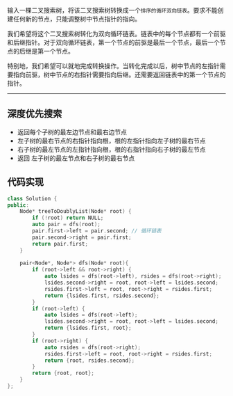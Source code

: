 输入一棵二叉搜索树，将该二叉搜索树转换成一个`排序的循环双向链表`。要求不能创建任何新的节点，只能调整树中节点指针的指向。



我们希望将这个二叉搜索树转化为双向循环链表。链表中的每个节点都有一个前驱和后继指针。对于双向循环链表，第一个节点的前驱是最后一个节点，最后一个节点的后继是第一个节点。
 

特别地，我们希望可以就地完成转换操作。当转化完成以后，树中节点的左指针需要指向前驱，树中节点的右指针需要指向后继。还需要返回链表中的第一个节点的指针。

---

## 深度优先搜索

- 返回每个子树的最左边节点和最右边节点
- 左子树的最右节点的右指针指向根，根的左指针指向左子树的最右节点
- 右子树的最左节点的左指针指向根，根的右指针指向右子树的最左节点
- 返回 左子树的最左节点和右子树的最右节点

## 代码实现

```cpp
class Solution {
public:
    Node* treeToDoublyList(Node* root) {
        if (!root) return NULL;
        auto pair = dfs(root);
        pair.first->left = pair.second; // 循环链表
        pair.second->right = pair.first;
        return pair.first;
    }
    
    pair<Node*, Node*> dfs(Node* root){
        if (root->left && root->right) {
            auto lsides = dfs(root->left), rsides = dfs(root->right);
            lsides.second->right = root, root->left = lsides.second;
            rsides.first->left = root, root->right = rsides.first;
            return {lsides.first, rsides.second};
        }
        if (root->left) {
            auto lsides = dfs(root->left);
            lsides.second->right = root, root->left = lsides.second;
            return {lsides.first, root};
        }
        if (root->right) {
            auto rsides = dfs(root->right);
            rsides.first->left = root, root->right = rsides.first;
            return {root, rsides.second};
        }
        return {root, root};
    }
};
```
